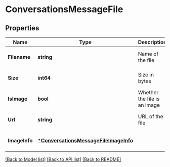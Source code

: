# ConversationsMessageFile

## Properties
Name | Type | Description | Notes
------------ | ------------- | ------------- | -------------
**Filename** | **string** | Name of the file | [optional] [default to null]
**Size** | **int64** | Size in bytes | [optional] [default to null]
**IsImage** | **bool** | Whether the file is an image | [optional] [default to null]
**Url** | **string** | URL of the file | [optional] [default to null]
**ImageInfo** | [***ConversationsMessageFileImageInfo**](ConversationsMessage_file_imageInfo.md) |  | [optional] [default to null]

[[Back to Model list]](../README.md#documentation-for-models) [[Back to API list]](../README.md#documentation-for-api-endpoints) [[Back to README]](../README.md)



